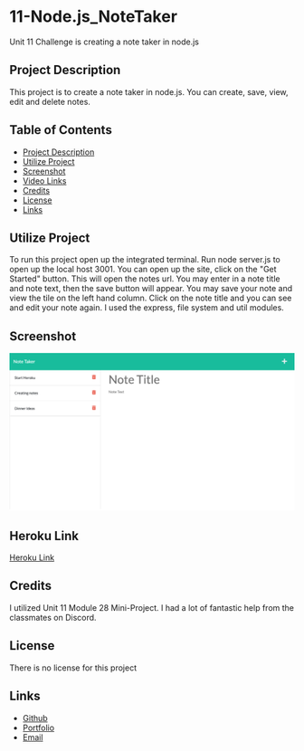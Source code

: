# 11-Node.js_NoteTaker
Unit 11 Challenge is creating a note taker in node.js

## Project Description
This project is to create a note taker in node.js.  You can create, save, view, edit and delete notes.  

## Table of Contents
- [Project Description](#project-description)
- [Utilize Project](#utilize-project)
- [Screenshot](#Screenshot)
- [Video Links](#video-links)
- [Credits](#Credits)
- [License](#License)
- [Links](#links)

## Utilize Project
To run this project open up the integrated terminal.  Run node server.js to open up the local host 3001.  You can open up the site, click on the "Get Started" button.  This will open the notes url.  You may enter in a note title and note text, then the save button will appear.  You may save your note and view the tile on the left hand column.  Click on the note title and you can see and edit your note again.  I used the express, file system and util modules. 

## Screenshot
![Note Taker Screenshot](Assets/screencapture-unit11-notetaker.png)

## Heroku Link
[Heroku Link](https://fierce-crag-46554.herokuapp.com/)

## Credits
I utilized Unit 11 Module 28 Mini-Project.  I had a lot of fantastic help from the classmates on Discord.

## License
There is no license for this project

## Links
- [Github](https://github.com/CanRo2B)
- [Portfolio](https://canro2b.github.io/Portfolio/)
- [Email](mailto:hofe36@hotmail.com)
